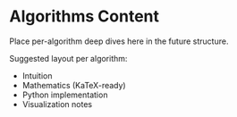 # Algorithms Content

Place per-algorithm deep dives here in the future structure.

Suggested layout per algorithm:
- Intuition
- Mathematics (KaTeX-ready)
- Python implementation
- Visualization notes
